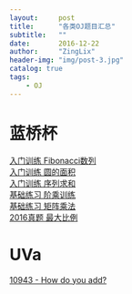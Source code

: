 ```yaml
---
layout:     post
title:      "各类OJ题目汇总"
subtitle:   ""
date:       2016-12-22
author:     "ZingLix"
header-img: "img/post-3.jpg"
catalog: true
tags:
    - OJ
---
```


# 蓝桥杯

[入门训练 Fibonacci数列](/lanqiao/rumen-Fibonacci/) <br>
[入门训练 圆的面积](/lanqiao/rumen-YuanMianJi/)<br>
[入门训练 序列求和](/lanqiao/rumen-XuLieQuHe/)<br>
[基础练习 阶乘训练](/lanqiao/jichu-JieCheng/)<br>
[基础练习 矩阵乘法](/lanqiao/jichu-JuZhen/)<br>
[2016真题 最大比例](/lanqiao/2016-ZuiDaBiLi/)

# UVa
[10943 - How do you add?](/UVa/10943/)